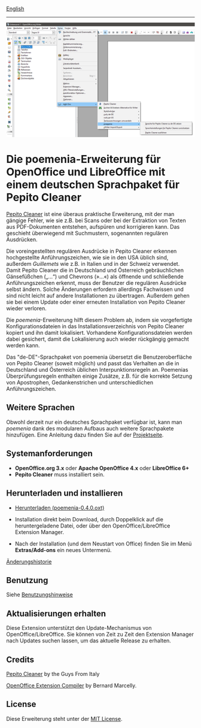 [English](index-en)

--------------------------

![Screenshot: poemenia menu](Screenshots/menu-de.png)

# Die poemenia-Erweiterung für OpenOffice und LibreOffice mit einem deutschen Sprachpaket für Pepito Cleaner

[Pepito Cleaner](https://pepitoweb.altervista.org/pepito_cleaner/index.php) ist eine überaus praktische Erweiterung, mit der man gängige Fehler, wie sie z.B. bei Scans oder bei der Extraktion von Texten aus PDF-Dokumenten entstehen, aufspüren und korrigieren kann. Das geschieht überwiegend mit Suchmustern, sogenannten regulären Ausdrücken. 

Die voreingestellten regulären Ausdrücke in Pepito Cleaner erkennen hochgestellte Anführungszeichen, wie sie in den USA üblich sind, außerdem *Guillemets* wie z.B. in Italien und in der Schweiz verwendet. Damit Pepito Cleaner die in Deutschland und Österreich gebräuchlichen Gänsefüßchen („...“) und Chevrons (»...«) als öffnende und schließende Anführungszeichen erkennt, muss der Benutzer die regulären Ausdrücke selbst ändern. Solche Änderungen erfordern allerdings Fachwissen und sind nicht leicht auf andere Installationen zu übertragen. Außerdem gehen sie bei einem Update oder einer erneuten Installation von Pepito Cleaner wieder verloren. 

Die *poemenia*-Erweiterung hilft diesem Problem ab, indem sie vorgefertigte Konfigurationsdateien in das Installationsverzeichnis von Pepito Cleaner kopiert und ihn damit lokalisiert. Vorhandene Konfigurationsdateien werden dabei gesichert, damit die Lokalisierung auch wieder rückgängig gemacht werden kann.

Das "de-DE"-Sprachpaket von poemenia übersetzt die Benutzeroberfläche von Pepito Cleaner (soweit möglich) und passt das Verhalten an die in Deutschland und Österreich üblichen Interpunktionsregeln an. Poemenias Überprüfungsregeln enthalten einige Zusätze, z.B. für die korrekte Setzung von Apostrophen, Gedankenstrichen und unterschiedlichen Anführungszeichen.

## Weitere Sprachen

Obwohl derzeit nur ein deutsches Sprachpaket verfügbar ist, kann man *poemenia* dank des modularen Aufbaus auch weitere Sprachpakete hinzufügen. Eine Anleitung dazu finden Sie auf der [Projektseite](https://github.com/peter88213/poemenia).

## Systemanforderungen

* **OpenOffice.org 3.x** oder **Apache OpenOffice 4.x**  oder **LibreOffice 6+**
* **Pepito Cleaner** muss installiert sein.

## Herunterladen und installieren

* [Herunterladen (poemenia-0.4.0.oxt)](https://raw.githubusercontent.com/peter88213/poemenia/main/poemenia-0.4.0.oxt)

* Installation direkt beim Download, durch Doppelklick auf die heruntergeladene Datei, oder über den OpenOffice/LibreOffice Extension Manager.

* Nach der Installation (und dem Neustart von Office) finden Sie im Menü **Extras/Add-ons** ein neues Untermenü.

[Änderungshistorie](changelog)


## Benutzung

Siehe [Benutzungshinweise](help-de)

## Aktualisierungen erhalten

Diese Extension unterstützt den Update-Mechanismus von OpenOffice/LibreOffice. Sie können von Zeit zu Zeit den Extension Manager nach Updates suchen lassen, um das aktuelle Release zu erhalten. 

## Credits

[Pepito Cleaner](https://pepitoweb.altervista.org/pepito_cleaner/index.php) by the Guys From Italy

[OpenOffice Extension Compiler](https://wiki.openoffice.org/wiki/Extensions_Packager#Extension_Compiler) by Bernard Marcelly.


## License

Diese Erweiterung steht unter der [MIT License](http://www.opensource.org/licenses/mit-license.php).
